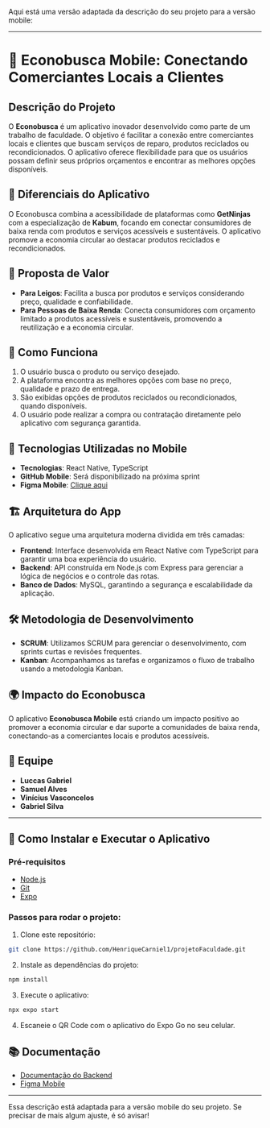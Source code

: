 Aqui está uma versão adaptada da descrição do seu projeto para a versão mobile:

---

# 🚀 Econobusca Mobile: Conectando Comerciantes Locais a Clientes

## Descrição do Projeto

O **Econobusca** é um aplicativo inovador desenvolvido como parte de um trabalho de faculdade. O objetivo é facilitar a conexão entre comerciantes locais e clientes que buscam serviços de reparo, produtos reciclados ou recondicionados. O aplicativo oferece flexibilidade para que os usuários possam definir seus próprios orçamentos e encontrar as melhores opções disponíveis.

## 🌟 Diferenciais do Aplicativo

O Econobusca combina a acessibilidade de plataformas como **GetNinjas** com a especialização de **Kabum**, focando em conectar consumidores de baixa renda com produtos e serviços acessíveis e sustentáveis. O aplicativo promove a economia circular ao destacar produtos reciclados e recondicionados.

## 🎯 Proposta de Valor

- **Para Leigos**: Facilita a busca por produtos e serviços considerando preço, qualidade e confiabilidade.
- **Para Pessoas de Baixa Renda**: Conecta consumidores com orçamento limitado a produtos acessíveis e sustentáveis, promovendo a reutilização e a economia circular.

## 🔧 Como Funciona

1. O usuário busca o produto ou serviço desejado.
2. A plataforma encontra as melhores opções com base no preço, qualidade e prazo de entrega.
3. São exibidas opções de produtos reciclados ou recondicionados, quando disponíveis.
4. O usuário pode realizar a compra ou contratação diretamente pelo aplicativo com segurança garantida.

## 📱 Tecnologias Utilizadas no Mobile

- **Tecnologias**: React Native, TypeScript
- **GitHub Mobile**: Será disponibilizado na próxima sprint
- **Figma Mobile**: [Clique aqui](https://www.figma.com/proto/eQqZ1iKfYeg6Q6GRKXvxs3/Untitled?node-id=236-65&node-type=FRAME&t=zHXyDM2ZRTMCRoMO-1&scaling=min-zoom&content-scaling=fixed&page-id=0%3A1&starting-point-node-id=9%3A107)

## 🏗️ Arquitetura do App

O aplicativo segue uma arquitetura moderna dividida em três camadas:

- **Frontend**: Interface desenvolvida em React Native com TypeScript para garantir uma boa experiência do usuário.
- **Backend**: API construída em Node.js com Express para gerenciar a lógica de negócios e o controle das rotas.
- **Banco de Dados**: MySQL, garantindo a segurança e escalabilidade da aplicação.

## 🛠️ Metodologia de Desenvolvimento

- **SCRUM**: Utilizamos SCRUM para gerenciar o desenvolvimento, com sprints curtas e revisões frequentes.
- **Kanban**: Acompanhamos as tarefas e organizamos o fluxo de trabalho usando a metodologia Kanban.

## 🌍 Impacto do Econobusca

O aplicativo **Econobusca Mobile** está criando um impacto positivo ao promover a economia circular e dar suporte a comunidades de baixa renda, conectando-as a comerciantes locais e produtos acessíveis.

## 👥 Equipe

- **Luccas Gabriel**
- **Samuel Alves**
- **Vinícius Vasconcelos**
- **Gabriel Silva**

---

## 📂 Como Instalar e Executar o Aplicativo

### Pré-requisitos

- [Node.js](https://nodejs.org/)
- [Git](https://git-scm.com/)
- [Expo](https://expo.dev/)

### Passos para rodar o projeto:

1. Clone este repositório:

```bash
git clone https://github.com/HenriqueCarniel1/projetoFaculdade.git
```

2. Instale as dependências do projeto:

```bash
npm install
```

3. Execute o aplicativo:

```bash
npx expo start
```

4. Escaneie o QR Code com o aplicativo do Expo Go no seu celular.

## 📚 Documentação

- [Documentação do Backend](https://github.com/HenriqueCarniell/Econobusca-Backend)
- [Figma Mobile](https://www.figma.com/proto/eQqZ1iKfYeg6Q6GRKXvxs3/Untitled?node-id=236-65&node-type=FRAME&t=zHXyDM2ZRTMCRoMO-1&scaling=min-zoom&content-scaling=fixed&page-id=0%3A1&starting-point-node-id=9%3A107)

---

Essa descrição está adaptada para a versão mobile do seu projeto. Se precisar de mais algum ajuste, é só avisar!
